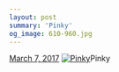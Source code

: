 ```yaml
---
layout: post
summary: 'Pinky'
og_image: 610-960.jpg
---
```


<p>
  <time><a href="/610">March 7, 2017</a></time>
  <a href="/610"><img src="{{ site.assets_url }}/610-480.jpg" srcset="{{ site.assets_url }}/610-240.jpg 240w, {{ site.assets_url }}/610-480.jpg 480w, {{ site.assets_url }}/610-720.jpg 720w, {{ site.assets_url }}/610-960.jpg 960w" sizes="(min-width: 700px) 50vw, calc(100vw - 2rem)" alt="Pinky" /></a><span>Pinky</span>
</p>
